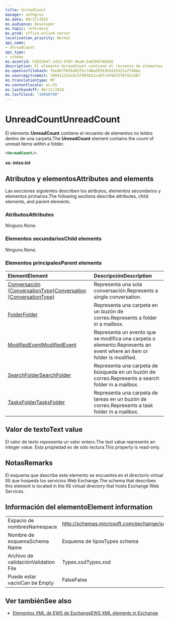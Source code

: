 ```yaml
---
title: UnreadCount
manager: sethgros
ms.date: 09/17/2015
ms.audience: Developer
ms.topic: reference
ms.prod: office-online-server
localization_priority: Normal
api_name:
- UnreadCount
api_type:
- schema
ms.assetid: 53b22647-1453-4707-9ea0-6a8369748d56
description: El elemento UnreadCount contiene el recuento de elementos no leídos dentro de una carpeta.
ms.openlocfilehash: fbe887f8f6d83fbcf48ed9593b3d19322a7f48be
ms.sourcegitcommit: 34041125dc8c5f993b21cebfc4f8b72f0fd2cb6f
ms.translationtype: MT
ms.contentlocale: es-ES
ms.lasthandoff: 06/11/2018
ms.locfileid: "19840790"
---
```

# <a name="unreadcount"></a><span data-ttu-id="cea04-103">UnreadCount</span><span class="sxs-lookup"><span data-stu-id="cea04-103">UnreadCount</span></span>

<span data-ttu-id="cea04-104">El elemento **UnreadCount** contiene el recuento de elementos no leídos dentro de una carpeta.</span><span class="sxs-lookup"><span data-stu-id="cea04-104">The **UnreadCount** element contains the count of unread items within a folder.</span></span> 
  
```XML
<UnreadCount/>
```

 <span data-ttu-id="cea04-105">**xs: int**</span><span class="sxs-lookup"><span data-stu-id="cea04-105">**xs:int**</span></span>
## <a name="attributes-and-elements"></a><span data-ttu-id="cea04-106">Atributos y elementos</span><span class="sxs-lookup"><span data-stu-id="cea04-106">Attributes and elements</span></span>

<span data-ttu-id="cea04-107">Las secciones siguientes describen los atributos, elementos secundarios y elementos primarios.</span><span class="sxs-lookup"><span data-stu-id="cea04-107">The following sections describe attributes, child elements, and parent elements.</span></span>
  
### <a name="attributes"></a><span data-ttu-id="cea04-108">Atributos</span><span class="sxs-lookup"><span data-stu-id="cea04-108">Attributes</span></span>

<span data-ttu-id="cea04-109">Ninguno.</span><span class="sxs-lookup"><span data-stu-id="cea04-109">None.</span></span>
  
### <a name="child-elements"></a><span data-ttu-id="cea04-110">Elementos secundarios</span><span class="sxs-lookup"><span data-stu-id="cea04-110">Child elements</span></span>

<span data-ttu-id="cea04-111">Ninguno.</span><span class="sxs-lookup"><span data-stu-id="cea04-111">None.</span></span>
  
### <a name="parent-elements"></a><span data-ttu-id="cea04-112">Elementos principales</span><span class="sxs-lookup"><span data-stu-id="cea04-112">Parent elements</span></span>

|<span data-ttu-id="cea04-113">**Element**</span><span class="sxs-lookup"><span data-stu-id="cea04-113">**Element**</span></span>|<span data-ttu-id="cea04-114">**Descripción**</span><span class="sxs-lookup"><span data-stu-id="cea04-114">**Description**</span></span>|
|:-----|:-----|
|[<span data-ttu-id="cea04-115">Conversación (ConversationType)</span><span class="sxs-lookup"><span data-stu-id="cea04-115">Conversation (ConversationType)</span></span>](conversation-conversationtype.md) <br/> |<span data-ttu-id="cea04-116">Representa una sola conversación.</span><span class="sxs-lookup"><span data-stu-id="cea04-116">Represents a single conversation.</span></span>  <br/> |
|[<span data-ttu-id="cea04-117">Folder</span><span class="sxs-lookup"><span data-stu-id="cea04-117">Folder</span></span>](folder.md) <br/> |<span data-ttu-id="cea04-118">Representa una carpeta en un buzón de correo.</span><span class="sxs-lookup"><span data-stu-id="cea04-118">Represents a folder in a mailbox.</span></span>  <br/> |
|[<span data-ttu-id="cea04-119">ModifiedEvent</span><span class="sxs-lookup"><span data-stu-id="cea04-119">ModifiedEvent</span></span>](modifiedevent.md) <br/> |<span data-ttu-id="cea04-120">Representa un evento que se modifica una carpeta o elemento.</span><span class="sxs-lookup"><span data-stu-id="cea04-120">Represents an event where an item or folder is modified.</span></span>  <br/> |
|[<span data-ttu-id="cea04-121">SearchFolder</span><span class="sxs-lookup"><span data-stu-id="cea04-121">SearchFolder</span></span>](searchfolder.md) <br/> |<span data-ttu-id="cea04-122">Representa una carpeta de búsqueda en un buzón de correo.</span><span class="sxs-lookup"><span data-stu-id="cea04-122">Represents a search folder in a mailbox.</span></span>  <br/> |
|[<span data-ttu-id="cea04-123">TasksFolder</span><span class="sxs-lookup"><span data-stu-id="cea04-123">TasksFolder</span></span>](tasksfolder.md) <br/> |<span data-ttu-id="cea04-124">Representa una carpeta de tareas en un buzón de correo.</span><span class="sxs-lookup"><span data-stu-id="cea04-124">Represents a task folder in a mailbox.</span></span>  <br/> |
   
## <a name="text-value"></a><span data-ttu-id="cea04-125">Valor de texto</span><span class="sxs-lookup"><span data-stu-id="cea04-125">Text value</span></span>

<span data-ttu-id="cea04-126">El valor de texto representa un valor entero.</span><span class="sxs-lookup"><span data-stu-id="cea04-126">The text value represents an integer value.</span></span> <span data-ttu-id="cea04-127">Esta propiedad es de sólo lectura.</span><span class="sxs-lookup"><span data-stu-id="cea04-127">This property is read-only.</span></span>
  
## <a name="remarks"></a><span data-ttu-id="cea04-128">Notas</span><span class="sxs-lookup"><span data-stu-id="cea04-128">Remarks</span></span>

<span data-ttu-id="cea04-129">El esquema que describe este elemento se encuentra en el directorio virtual IIS que hospeda los servicios Web Exchange.</span><span class="sxs-lookup"><span data-stu-id="cea04-129">The schema that describes this element is located in the IIS virtual directory that hosts Exchange Web Services.</span></span>
  
## <a name="element-information"></a><span data-ttu-id="cea04-130">Información del elemento</span><span class="sxs-lookup"><span data-stu-id="cea04-130">Element information</span></span>

|||
|:-----|:-----|
|<span data-ttu-id="cea04-131">Espacio de nombres</span><span class="sxs-lookup"><span data-stu-id="cea04-131">Namespace</span></span>  <br/> |http://schemas.microsoft.com/exchange/services/2006/types  <br/> |
|<span data-ttu-id="cea04-132">Nombre de esquema</span><span class="sxs-lookup"><span data-stu-id="cea04-132">Schema Name</span></span>  <br/> |<span data-ttu-id="cea04-133">Esquema de tipos</span><span class="sxs-lookup"><span data-stu-id="cea04-133">Types schema</span></span>  <br/> |
|<span data-ttu-id="cea04-134">Archivo de validación</span><span class="sxs-lookup"><span data-stu-id="cea04-134">Validation File</span></span>  <br/> |<span data-ttu-id="cea04-135">Types.xsd</span><span class="sxs-lookup"><span data-stu-id="cea04-135">Types.xsd</span></span>  <br/> |
|<span data-ttu-id="cea04-136">Puede estar vacío</span><span class="sxs-lookup"><span data-stu-id="cea04-136">Can be Empty</span></span>  <br/> |<span data-ttu-id="cea04-137">False</span><span class="sxs-lookup"><span data-stu-id="cea04-137">False</span></span>  <br/> |
   
## <a name="see-also"></a><span data-ttu-id="cea04-138">Ver también</span><span class="sxs-lookup"><span data-stu-id="cea04-138">See also</span></span>



- [<span data-ttu-id="cea04-139">Elementos XML de EWS de Exchange</span><span class="sxs-lookup"><span data-stu-id="cea04-139">EWS XML elements in Exchange</span></span>](ews-xml-elements-in-exchange.md)

